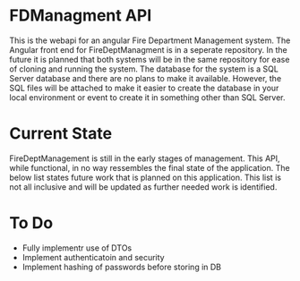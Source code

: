 # FDManagment API

<p>This is the webapi for an angular Fire Department Management system. The Angular front end for FireDeptManagment is in a seperate repository. In the future it is planned that both systems will be in the 
same repository for ease of cloning and running the system. The database for the system is a SQL Server database and there are no plans to make it available. However, the SQL files will be attached to make it 
easier to create the database in your local environment or event to create it in  something other than SQL Server.</p>

# Current State
<p>FireDeptManagement is still in the early stages of management. This API, while functional, in no way ressembles the final state of the application. The below list states future work that is planned on this application. This list
is not all inclusive and will be updated as further needed work is identified.</p>

# To Do
<ul>
	<li>Fully implementr use of DTOs</li>
	<li>Implement authenticatoin and security</li>
	<li>Implement hashing of passwords before storing in DB</li>
</ul>
